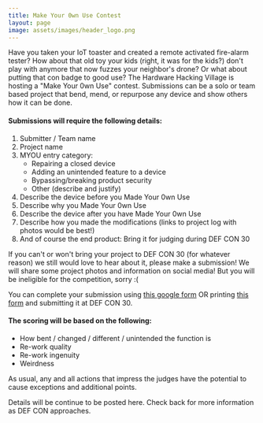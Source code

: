 ```yaml
---
title: Make Your 0wn Use Contest
layout: page
image: assets/images/header_logo.png
---
```


Have you taken your IoT toaster and created a remote activated fire-alarm tester? How about that old toy your kids (right, it was for the kids?) don't play with anymore that now fuzzes your neighbor's drone? Or what about putting that con badge to good use? The Hardware Hacking Village is hosting a "Make Your 0wn Use" contest. Submissions can be a solo or team based project that bend, mend, or repurpose any device and show others how it can be done.

#### Submissions will require the following details:
1. Submitter / Team name
2. Project name
3. MYOU entry category:
    * Repairing a closed device
    * Adding an unintended feature to a device
    * Bypassing/breaking product security
    * Other (describe and justify)
4. Describe the device before you Made Your 0wn Use
5. Describe why you Made Your 0wn Use
6. Describe the device after you have Made Your 0wn Use
7. Describe how you made the modifications (links to project log with photos would be best!)
8. And of course the end product: Bring it for judging during DEF CON 30

If you can't or won't bring your project to DEF CON 30 (for whatever reason) we still would love to hear about it, please make a submission! We will share some project photos and information on social media! But you will be ineligible for the competition, sorry :(

You can complete your submission using [this google form](https://forms.gle/hABfSmGbx9Dv12ZF8) OR printing [this form](/assets/docs/dc_30_my0u_printable_form.pdf) and submitting it at DEF CON 30.

#### The scoring will be based on the following:
- How bent / changed / different / unintended the function is
- Re-work quality
- Re-work ingenuity
- Weirdness

As usual, any and all actions that impress the judges have the potential to cause exceptions and additional points.

Details will be continue to be posted here. Check back for more information as DEF CON approaches.
